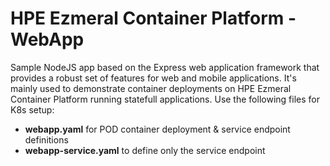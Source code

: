 # HPE Ezmeral Container Platform - WebApp
Sample NodeJS app based on the Express web application framework that provides a robust set of features for web and mobile applications.
It's mainly used to demonstrate container deployments on HPE Ezmeral Container Platform running statefull applications.   Use the following files for K8s setup: <br>
- **webapp.yaml** for POD container deployment & service endpoint definitions
- **webapp-service.yaml** to define only the service endpoint
